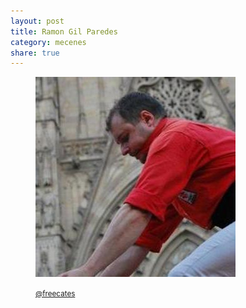 ```yaml
---
layout: post
title: Ramon Gil Paredes
category: mecenes
share: true
---
```


<figure class="text-center">
	<img src="/public/img/ramon-gil-paredes-mecenes-artinpocket-regular.jpg" alt="Ramon Gil Paredes - mecenes d'artipocket/regular" title="Ramon Gil Paredes - mecenes d'artipocket/regular">
	<figcaption>
		<p><small><i class="fa fa-twitter"></i> <a href="https://twitter.com/freecates" title="Ramon Gil i Paredes (freecates) a Twitter">@freecates</a></small></p>
	</figcaption>
</figure>